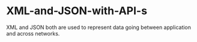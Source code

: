 # XML-and-JSON-with-API-s
XML and JSON both are used to represent data going between application and across networks. 
